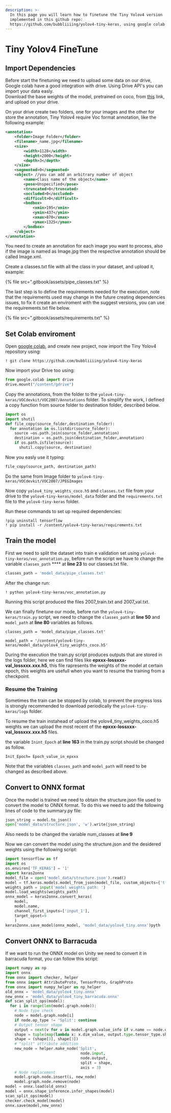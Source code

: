 ```yaml
---
description: >-
  In this page you will learn how to finetune the Tiny Yolov4 version
  implemented in this github repo:
  https://github.com/bubbliiiing/yolov4-tiny-keras, using google colab platform.
---
```


# Tiny Yolov4 FineTune

## Import Dependencies

Before start the finetuning we need to upload some data on our drive, Google colab have a good integration with drive. Using Drive API's you can import your data easly.\
Download the base weights of the model, pretrained on coco, from [this](https://github.com/bubbliiiing/yolov4-tiny-keras/releases/download/v1.1/yolov4\_tiny\_weights\_coco.h5) link, and upload on your drive.

On your drive create two folders, one for your images and the other for store the annotation, Tiny Yolov4 require Voc format annotation, like the following example:

```xml
<annotation>
    <folder>Image Folder</folder>
    <filename>_name.jpg</filename>
    <size>
        <width>1128</width>
        <height>2000</height>
        <depth>3</depth>
    </size>
    <segmented>0</segmented> 
    <object> //you can add an arbitrary number of object
        <name>Class name of the object</name>
        <pose>Unspecified</pose>
        <truncated>0</truncated>
        <occluded>0</occluded>
        <difficult>0</difficult>
        <bndbox>
            <xmin>195</xmin>
            <ymin>437</ymin>
            <xmax>870</xmax>
            <ymax>1325</ymax>
        </bndbox>
    </object>
</annotation>
```

You need to create an annotation for each image you want to process, also if the image is named as Image.jpg then the respective annotation should be called Image.xml.

Create a classes.txt file with all the class in your dataset, and upload it, example:

{% file src=".gitbook/assets/pipe_classes.txt" %}

The last step is to define the requirements needed for the execution, note that the requirements used may change in the future creating dependencies issues, to fix it create an enviroment with the suggest versions, you can use the requirements.txt file below.

{% file src=".gitbook/assets/requirements.txt" %}

## Set Colab enviroment

Open [google colab](https://colab.research.google.com/), and create new project, now import the Tiny Yolov4 repository using:

```shell
! git clone https://github.com/bubbliiiing/yolov4-tiny-keras
```

Now import your Drive too using:

```python
from google.colab import drive
drive.mount("/content/gdrive")
```

Copy the annotations,  from the folder to the `yolov4-tiny-keras/VOCdevkit/VOC2007/Annotations` folder. To simplify the work, I defined a copy function from source folder to destination folder, described below.

```python
import os
import shutil
def file_copy(source_folder,destination_folder):
  for annotation in os.listdir(source_folder):
    source =os.path.join(source_folder,annotation)  
    destination = os.path.join(destination_folder,annotation) 
    if os.path.isfile(source):
      shutil.copy(source, destination)
```

Now you easly use it typing:&#x20;

```python
file_copy(source_path, destination_path)
```

Do the same from Image folder to `yolov4-tiny-keras/VOCdevkit/VOC2007/JPEGImages`

Now copy `yolov4_tiny_weights_coco.h5` and `classes.txt` file from your drive to the `yolov4-tiny-keras/model_data` folder and the `requirements.txt` file to the `yolov4-tiny-keras` folder.

Run these commands to set up required dependencies:

```shell
!pip uninstall tensorflow
! pip install -r /content/yolov4-tiny-keras/requirements.txt
```

## Train the model

First we need to split the dataset into train e validation set using `yolov4-tiny-keras/voc_annotation.py`, before run the script we have to change the variable `classes_path` **** at **line 23** to our classes.txt file.

```python
classes_path = 'model_data/pipe_classes.txt'
```

After the change run:

```shell
! python yolov4-tiny-keras/voc_annotation.py
```

Running this script produced the files 2007\_train.txt and 2007\_val.txt.

We can finally finetune our mode, before run the `yolov4-tiny-keras/train.py` script, we need to change the `classes_path` at **line 50** and `model_path` at **line 80** variables as follows.

```
classes_path = 'model_data/pipe_classes.txt'
```

```
model_path = '/content/yolov4-tiny-keras/model_data/yolov4_tiny_weights_coco.h5'
```

During the execution the train.py script produces outputs that are stored in the logs folder, here we can find files like **epxxx-lossxxx-val\_lossxxx.xxx.h5**, this file rapresents the weights of the model at certain epoch, this weights are usefull when you want to resume the training from a checkpoint.

### Resume the Training

Sometimes the train can be stopped by colab, to prevent the progress loss is strongly recommended to download periodically the `yolov4-tiny-keras/logs` folder.

To resume the train instahead of upload the yolov4\_tiny\_weights\_coco.h5 weights we can upload the most recent of the **epxxx-lossxxx-val\_lossxxx.xxx.h5** files.

the variable `Inint_Epoch` at **line 163** in the train.py script should be changed as follow.

```
Init_Epoch= Epoch_value_in_epxxx
```

Note that the variables `classes_path` and `model_path` will need to be changed as described above.

## Convert to ONNX format

Once the model is trained we need to obtain the structure.json file used to convert the model to ONNX format. To do this we need to add the following lines of code to the summary.py file:

```python
json_string = model.to_json()
open('model_data/structure.json', 'w').write(json_string)
```

Also needs to be changed the variable num\_classes at **line 9**&#x20;

Now we can convert the model using the structure.json and the desidered weights using the following script:

```python
import tensorflow as tf
import os
os.environ['TF_KERAS'] = '1'
import keras2onnx
model_file = open('model_data/structure.json').read()
model = tf.keras.models.model_from_json(model_file, custom_objects={'tf': tf})
weights_path = input('model weights path: ')
model.load_weights(weights_path)
onnx_model = keras2onnx.convert_keras(
    model, 
    model.name, 
    channel_first_inputs=['input_1'], 
    target_opset=9
    )
keras2onnx.save_model(onnx_model, 'model_data/yolov4_tiny.onnx')pyth
```

## Convert ONNX to Barracuda

&#x20;If we want to run the ONNX model on Unity we need to convert it in barracuda format, you can follow this script:

```python
import numpy as np
import onnx
from onnx import checker, helper
from onnx import AttributeProto, TensorProto, GraphProto
from onnx import numpy_helper as np_helper
old_onnx = 'model_data/yolov4_tiny.onnx'
new_onnx = 'model_data/yolov4_tiny_barracuda.onnx'
def scan_split_ops(model):
  for i in range(len(model.graph.node)):
    # Node type check
    node = model.graph.node[i]
    if node.op_type != 'Split': continue
    # Output tensor shape
    output = next(v for v in model.graph.value_info if v.name == node.output[0])
    shape = tuple(map(lambda x: x.dim_value, output.type.tensor_type.shape.dim))
    shape = (shape[3], shape[3])
    # "split" attribute addition
    new_node = helper.make_node('Split',
                                 node.input,
                                 node.output, 
                                 split = shape, 
                                 axis = 3)
    # Node replacement
    model.graph.node.insert(i, new_node)
    model.graph.node.remove(node)
model = onnx.load(old_onnx)
model = onnx.shape_inference.infer_shapes(model)
scan_split_ops(model)
checker.check_model(model)
onnx.save(model,new_onnx)
```
